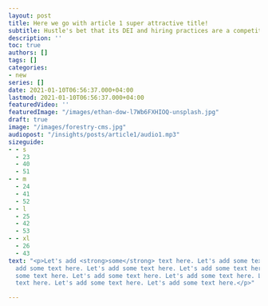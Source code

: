 ```yaml
---
layout: post
title: Here we go with article 1 super attractive title!
subtitle: Hustle's bet that its DEI and hiring practices are a competitive advantage.
description: ''
toc: true
authors: []
tags: []
categories:
- new
series: []
date: 2021-01-10T06:56:37.000+04:00
lastmod: 2021-01-10T06:56:37.000+04:00
featuredVideo: ''
featuredImage: "/images/ethan-dow-l7Wb6FXHIOQ-unsplash.jpg"
draft: true
image: "/images/forestry-cms.jpg"
audiopost: "/insights/posts/article1/audio1.mp3"
sizeguide:
- - s
  - 23
  - 40
  - 51
- - m
  - 24
  - 41
  - 52
- - l
  - 25
  - 42
  - 53
- - xl
  - 26
  - 43
text: "<p>Let's add <strong>some</strong> text here. Let's add some text here. Let's
  add some text here. Let's add some text here. Let's add some text here. Let's add
  some text here. Let's add some text here. Let's add some text here. Let's add <em>some</em>
  text here. Let's add some text here. Let's add some text here.</p>"

---
```

